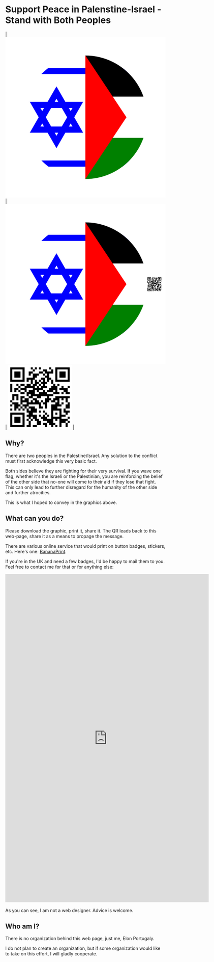 # Support Peace in Palenstine-Israel - Stand with Both Peoples

| ![Badge One](badge_1.svg) | ![Badge Two](badge_2.svg) |  ![QR to Self](qr-to-self.svg) |

## Why?

There are two peoples in the Palestine/Israel.  Any solution to the conflict must first acknowledge this very basic fact.

Both sides believe they are fighting for their very survival.  If you wave one flag, whether it's the Israeli or the Palestinian, you are reinforcing the belief of the other side that no-one will come to their aid if they lose that fight.  This can only lead to further disregard for the humanity of the other side and further atrocities.

This is what I hoped to convey in the graphics above.

## What can you do?

Please download the graphic, print it, share it.  The QR leads back to this web-page, share it as a means to propage the message.

There are various online service that would print on button badges, stickers, etc.  Here's one: [BananaPrint](https://www.banana-print.co.uk/button-badges/).

If you're in the UK and need a few badges, I'd be happy to mail them to you.  Feel free to contact me for that or for anything else:

<iframe src="https://docs.google.com/forms/d/e/1FAIpQLSeYX5rmX3K-P-uDJJELuiWgha62kJdZhr7Fd6J9S8D9omRJmQ/viewform?embedded=true" width="640" height="1031" frameborder="0" marginheight="0" marginwidth="0">Loading…</iframe>

As you can see, I am not a web designer.  Advice is welcome.

## Who am I?

There is no organization behind this web page, just me, Elon Portugaly.

I do not plan to create an organization, but if some organization would like to take on this effort, I will gladly cooperate.
